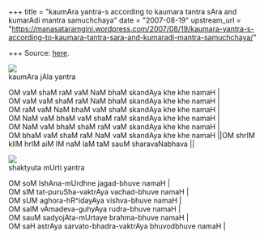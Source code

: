 +++
title = "kaumAra yantra-s according to kaumara tantra sAra and kumarAdi mantra samuchchaya"
date = "2007-08-19"
upstream_url = "https://manasataramgini.wordpress.com/2007/08/19/kaumara-yantra-s-according-to-kaumara-tantra-sara-and-kumaradi-mantra-samuchchaya/"

+++
Source: [here](https://manasataramgini.wordpress.com/2007/08/19/kaumara-yantra-s-according-to-kaumara-tantra-sara-and-kumaradi-mantra-samuchchaya/).



[![](https://i2.wp.com/bp1.blogger.com/_ZhvcTTaaD_4/RsjHg_XcXfI/AAAAAAAAANM/Ybrs9He4CdI/s320/kaumara_magic_square.jpg)](http://bp1.blogger.com/_ZhvcTTaaD_4/RsjHg_XcXfI/AAAAAAAAANM/Ybrs9He4CdI/s1600-h/kaumara_magic_square.jpg)  
kaumAra jAla yantra

OM vaM shaM raM vaM NaM bhaM skandAya khe khe namaH \|  
OM vaM vaM shaM raM NaM bhaM skandAya khe khe namaH \|  
OM raM vaM NaM bhaM vaM shaM skandAya khe khe namaH \|  
OM NaM vaM bhaM vaM shaM raM skandAya khe khe namaH \|  
OM NaM vaM bhaM shaM raM vaM skandAya khe khe namaH \|  
OM bhaM vaM shaM raM NaM vaM skandAya khe khe namaH \|\|OM shrIM klIM hrIM aiM IM naM laM taM sauM sharavaNabhava \|\|

[![](https://i0.wp.com/bp3.blogger.com/_ZhvcTTaaD_4/RsjH4fXcXgI/AAAAAAAAANU/GVO1EveItz0/s320/shaktyuta_mUrti_yantra.jpg)](http://bp3.blogger.com/_ZhvcTTaaD_4/RsjH4fXcXgI/AAAAAAAAANU/GVO1EveItz0/s1600-h/shaktyuta_mUrti_yantra.jpg)  
shaktyuta mUrti yantra

OM soM IshAna-mUrdhne jagad-bhuve namaH \|  
OM sIM tat-puruSha-vaktrAya vachad-bhuve namaH \|  
OM sUM aghora-hR^idayAya vishva-bhuve namaH \|  
OM saIM vAmadeva-guhyAya rudra-bhuve namaH \|  
OM sauM sadyojAta-mUrtaye brahma-bhuve namaH \|  
OM saH astrAya sarvato-bhadra-vaktrAya bhuvodbhuve namaH \|

